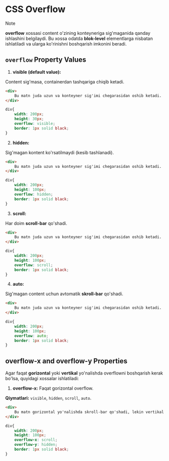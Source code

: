 # CSS Overflow

> [!NOTE]
> **overflow** xossasi content o'zining konteyneriga sig'maganida qanday ishlashini belgilaydi. Bu xossa odatda **blok-level** elementlarga nisbatan ishlatiladi va ularga ko'rinishni boshqarish imkonini beradi.

## `overflow` Property Values

1. **visible (default value):**

Content sig'masa, containerdan tashqariga chiqib ketadi.

```html
<div>
    Bu matn juda uzun va konteyner sig'imi chegarasidan oshib ketadi.
</div>
```

```css
div{
    width: 200px;
    height: 30px;
    overflow: visible;
    border: 1px solid black;
}
```

2. **hidden:**

Sig'magan kontent ko'rsatilmaydi (kesib tashlanadi).

```html
<div>
    Bu matn juda uzun va konteyner sig'imi chegarasidan oshib ketadi.
</div>
```

```css
div{
    width: 200px; 
    height: 100px; 
    overflow: hidden; 
    border: 1px solid black;
}
```

3. **scroll:**

Har doim **scroll-bar** qo'shadi.

```html
<div>
    Bu matn juda uzun va konteyner sig'imi chegarasidan oshib ketadi.
</div>
```

```css
div{
    width: 200px; 
    height: 100px; 
    overflow: scroll; 
    border: 1px solid black;
}
```

4. **auto:**

Sig'magan content uchun avtomatik **skroll-bar** qo'shadi.

```html
<div>
    Bu matn juda uzun va konteyner sig'imi chegarasidan oshib ketadi.
</div>
```

```css
div{
    width: 200px; 
    height: 100px; 
    overflow: auto; 
    border: 1px solid black;
}
```

## **overflow-x** and **overflow-y** Properties

Agar faqat **gorizontal** yoki **vertikal** yo'nalishda overflowni boshqarish kerak bo'lsa, quyidagi xossalar ishlatiladi:

1. **overflow-x:** Faqat gorizontal overflow.

**Qiymatlari:** `visible`, `hidden`, `scroll`, `auto`.

```html
<div>
    Bu matn gorizontal yo'nalishda skroll-bar qo'shadi, lekin vertikal sig'maydi.
</div>
```

```css
div{
    width: 200px; 
    height: 100px; 
    overflow-x: scroll; 
    overflow-y: hidden; 
    border: 1px solid black;
}
```